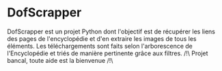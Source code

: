 # DofScrapper
DofScrapper est un projet Python dont l'objectif est de récupérer les liens des pages de l'encyclopédie et d'en extraire les images de tous les éléments. Les téléchargements sont faits selon l'arborescence de l'Encyclopédie et triés de manière pertinente grâce aux filtres. /!\ Projet bancal, toute aide est la bienvenue /!\
